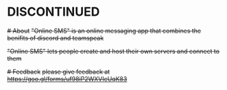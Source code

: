 # DISCONTINUED

~~# About~~
~~"Online SMS" is an online messaging app that combines the benifits of discord and teamspeak~~

~~"Online SMS" lets people create and host their own servers and connect to them~~

~~# Feedback~~
~~please give feedback at https://goo.gl/forms/uf98iP2WXVIeUqK83~~